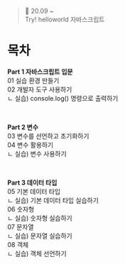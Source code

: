 ﻿> 👑  20.09 ~ <br>
> Try! helloworld 자바스크립트

# 목차

**Part 1 자바스크립트 입문**<br>
01 실습 환경 만들기<br>
02 개발자 도구 사용하기<br>
  ㄴ 실습) console.log() 명령으로 출력하기<br>

<br>

**Part 2 변수**<br>
03 변수를 선언하고 초기화하기<br>
04 변수 활용하기<br>
  ㄴ 실습) 변수 사용하기<br>
  
<br>

**Part 3 데이터 타입**<br>
05 기본 데이터 타입<br>
  ㄴ 실습) 기본 데이터 타입 실습하기<br>
06 숫자형<br>
  ㄴ 실습) 숫자형 실습하기<br>
07 문자열<br>
  ㄴ 실습) 문자열 실습하기<br>
08 객체<br>
  ㄴ 실습) 객체 선언하기<br>
  